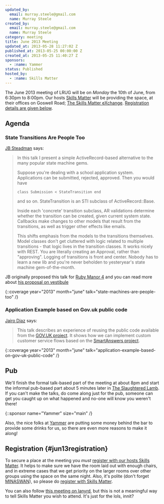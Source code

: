 ```yaml
---
updated_by:
  email: murray.steele@gmail.com
  name: Murray Steele
created_by:
  email: murray.steele@gmail.com
  name: Murray Steele
category: meeting
title: June 2013 Meeting
updated_at: 2013-05-28 11:27:02 Z
published_at: 2013-05-25 00:00:00 Z
created_at: 2013-05-25 11:40:27 Z
sponsors:
  - :name: Yammer
status: Published
hosted_by:
  - :name: Skills Matter
---
```


The June 2013 meeting of LRUG will be on *Monday* the 10th of June, from 6:30pm to 8:00pm.  Our hosts [Skills Matter](http://skillsmatter.com/) will be providing the space, at their offices on Goswell Road; [The Skills Matter eXchange](http://skillsmatter.com/location-details/design-architecture/484/96).  <a href="#jun13registration">Registration details are given below</a>.

## Agenda

### State Transitions Are People Too

[JB Steadman](https://twitter.com/jbsteadman) says:

> In this talk I present a simple ActiveRecord-based alternative
> to the many popular state machine gems.
>
> Suppose you're dealing with a school application system.
> Applications can be submitted, rejected, approved. Then
> you would have
>
> ``class Submission < StateTransition end``
>
> and so on. StateTransition is an STI subclass of
> ActiveRecord::Base.
>
> Inside each 'concrete' transition subclass, AR
> validations determine whether the transition can be
> created, given current system state. Callbacks make
> changes to other models that result from the
> transitions, as well as trigger other effects like emails.
>
> This shifts emphasis from the models to the transitions
> themselves. Model classes don't get cluttered with
> logic related to multiple transitions - that logic
> lives in the transition classes. It works nicely
> with REST. You are literally creating an Approval,
> rather than "approving". Logging of transitions is
> front and center. Nobody has to learn a new lib and
> you're never beholden to yesteryear's state machine
> gem-of-the-month.

JB originally proposed this talk for [Ruby Manor 4](http://rubymanor.org/4/) and you can read more about [his proposal on vestibule](http://vestibule.rubymanor.org/proposals/10)

{::coverage year="2013" month="june" talk="state-machines-are-people-too" /}

### Application Example based on Gov.uk public code

[Jairo Diaz](http://www.codescrum.com) says:

> This talk describes an experience of reusing the public code
> available from the [GOV.UK project](https://www.gov.uk). It
> shows how we can implement custom customer service flows
> based on the [SmartAnswers project](https://github.com/alphagov/smart-answers).

{::coverage year="2013" month="june" talk="application-example-based-on-gov-uk-public-code" /}

## Pub

We'll finish the formal talk-based part of the meeting at about 8pm and start the informal pub-based part about 5 minutes later in [The Slaughtered Lamb](http://www.theslaughteredlambpub.com/).  If you can't make the talks, do come along just for the pub, someone can get you caught up on what happened and no-one will know you weren't there!

{::sponsor name="Yammer" size="main" /}

Also, the nice folks at [Yammer](http://www.yammer.com/) are putting some money behind the bar to provide some drinks for us, so there are even more reasons to make it along!

## Registration {#jun13registration}

To secure a place at the meeting you *must* [register with our hosts Skills Matter](http://skillsmatter.com/event/ajax-ria/lrug-june-meetup).  It helps to make sure we have the room laid out with enough chairs, and in extreme cases that we get priority on the larger rooms over other groups using the space on the same night.  Also, it's polite (don't forget [MINASWAN](http://oreilly.com/ruby/excerpts/ruby-learning-rails/ruby-glossary.html#I_indexterm_d1e32036)), so please do [register with Skills Matter](http://skillsmatter.com/event/ajax-ria/lrug-june-meetup).

You can also follow [this meeting on lanyrd](http://lanyrd.com/2013/lrug-june/), but this is not a meaningful way to tell Skills Matter you wish to attend.  It's just for the lols, innit?
